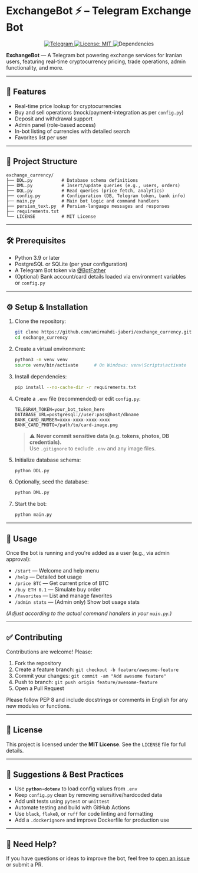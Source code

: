 # ExchangeBot ⚡️ – Telegram Exchange Bot

<p align="center">
  <a href="https://github.com/amirmahdi-jaberi/exchange_currency">
    <img src="https://img.shields.io/badge/platform-telegram-green.svg?logo=telegram" alt="Telegram">
  </a>
  <a href="LICENSE">
    <img src="https://img.shields.io/github/license/amirmahdi-jaberi/exchange_currency.svg" alt="License: MIT">
  </a>
  <img src="https://img.shields.io/librariesio/release/pypi/telebot?logo=python" alt="Dependencies">
</p>

**ExchangeBot** — A Telegram bot powering exchange services for Iranian users, featuring real-time cryptocurrency pricing, trade operations, admin functionality, and more.

---

## 🚀 Features

- Real-time price lookup for cryptocurrencies  
- Buy and sell operations (mock/payment-integration as per `config.py`)  
- Deposit and withdrawal support  
- Admin panel (role-based access)  
- In-bot listing of currencies with detailed search  
- Favorites list per user

---

## 📂 Project Structure

```
exchange_currency/
├── DDL.py           # Database schema definitions
├── DML.py           # Insert/update queries (e.g., users, orders)
├── DQL.py           # Read queries (price fetch, analytics)
├── config.py        # Configuration (DB, Telegram token, bank info)
├── main.py          # Main bot logic and command handlers
├── persian_text.py  # Persian-language messages and responses
├── requirements.txt
└── LICENSE          # MIT License
```

---

## 🛠️ Prerequisites

- Python 3.9 or later  
- PostgreSQL or SQLite (per your configuration)  
- A Telegram Bot token via [@BotFather](https://t.me/BotFather)  
- (Optional) Bank account/card details loaded via environment variables or `config.py`

---

## ⚙️ Setup & Installation

1. Clone the repository:
   ```bash
   git clone https://github.com/amirmahdi-jaberi/exchange_currency.git
   cd exchange_currency
   ```

2. Create a virtual environment:
   ```bash
   python3 -m venv venv
   source venv/bin/activate      # On Windows: venv\Scripts\activate
   ```

3. Install dependencies:
   ```bash
   pip install --no-cache-dir -r requirements.txt
   ```

4. Create a `.env` file (recommended) or edit `config.py`:
   ```env
   TELEGRAM_TOKEN=your_bot_token_here
   DATABASE_URL=postgresql://user:pass@host/dbname
   BANK_CARD_NUMBER=xxxx-xxxx-xxxx-xxxx
   BANK_CARD_PHOTO=/path/to/card-image.png
   ```

   > ⚠️ **Never commit sensitive data (e.g. tokens, photos, DB credentials).**  
   > Use `.gitignore` to exclude `.env` and any image files.

5. Initialize database schema:
   ```bash
   python DDL.py
   ```

6. Optionally, seed the database:
   ```bash
   python DML.py
   ```

7. Start the bot:
   ```bash
   python main.py
   ```

---

## 🧾 Usage

Once the bot is running and you're added as a user (e.g., via admin approval):

- `/start` — Welcome and help menu  
- `/help` — Detailed bot usage  
- `/price BTC` — Get current price of BTC  
- `/buy ETH 0.1` — Simulate buy order  
- `/favorites` — List and manage favorites  
- `/admin stats` — (Admin only) Show bot usage stats

*(Adjust according to the actual command handlers in your `main.py`.)*

---

## ✅ Contributing

Contributions are welcome! Please:

1. Fork the repository  
2. Create a feature branch: `git checkout -b feature/awesome-feature`  
3. Commit your changes: `git commit -am "Add awesome feature"`  
4. Push to branch: `git push origin feature/awesome-feature`  
5. Open a Pull Request

Please follow PEP 8 and include docstrings or comments in English for any new modules or functions.

---

## 📄 License

This project is licensed under the **MIT License**. See the `LICENSE` file for full details.

---

## 🧠 Suggestions & Best Practices

- Use **`python-dotenv`** to load config values from `.env`  
- Keep `config.py` clean by removing sensitive/hardcoded data  
- Add unit tests using `pytest` or `unittest`  
- Automate testing and build with GitHub Actions  
- Use `black`, `flake8`, or `ruff` for code linting and formatting  
- Add a `.dockerignore` and improve Dockerfile for production use

---

## 💬 Need Help?

If you have questions or ideas to improve the bot, feel free to [open an issue](https://github.com/amirmahdi-jaberi/exchange_currency/issues) or submit a PR.
